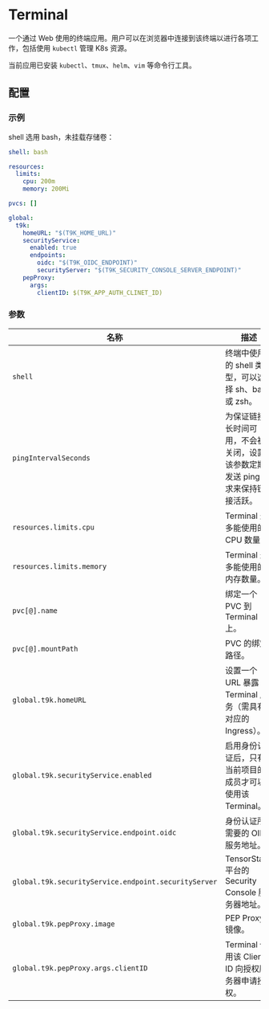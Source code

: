 # Terminal

一个通过 Web 使用的终端应用。用户可以在浏览器中连接到该终端以进行各项工作，包括使用 `kubectl` 管理 K8s 资源。

当前应用已安装 `kubectl`、`tmux`、`helm`、`vim` 等命令行工具。

## 配置

### 示例

shell 选用 bash，未挂载存储卷：

```yaml
shell: bash

resources:
  limits:
    cpu: 200m
    memory: 200Mi

pvcs: []

global:
  t9k:
    homeURL: "$(T9K_HOME_URL)"
    securityService:
      enabled: true
      endpoints:
        oidc: "$(T9K_OIDC_ENDPOINT)"
        securityServer: "$(T9K_SECURITY_CONSOLE_SERVER_ENDPOINT)"
    pepProxy:
      args:
        clientID: $(T9K_APP_AUTH_CLINET_ID)
```

### 参数

| 名称                                                 | 描述                                                                           | 值                                        |
| ---------------------------------------------------- | ------------------------------------------------------------------------------ | ----------------------------------------- |
| `shell`                                              | 终端中使用的 shell 类型，可以选择 sh、bash 或 zsh。                            | `bash`                                    |
| `pingIntervalSeconds`                                | 为保证链接长时间可用，不会被关闭，设置该参数定期发送 ping 请求来保持链接活跃。 | `30`                                      |
| `resources.limits.cpu`                               | Terminal 最多能使用的 CPU 数量。                                               | `200m`                                    |
| `resources.limits.memory`                            | Terminal 最多能使用的内存数量。                                                | `200Mi`                                   |
| `pvc[@].name`                                        | 绑定一个 PVC 到 Terminal 上。                                                  | `""`                                      |
| `pvc[@].mountPath`                                   | PVC 的绑定路径。                                                               | `""`                                      |
| `global.t9k.homeURL`                                 | 设置一个 URL 暴露 Terminal 服务（需具有对应的 Ingress）。                      | `$(T9K_HOME_URL)`                         |
| `global.t9k.securityService.enabled`                 | 启用身份认证后，只有当前项目的成员才可以使用该 Terminal。                      | `true`                                    |
| `global.t9k.securityService.endpoint.oidc`           | 身份认证所需要的 OIDC 服务地址。                                               | `$(T9K_OIDC_ENDPOINT)`                    |
| `global.t9k.securityService.endpoint.securityServer` | TensorStack 平台的 Security Console 服务器地址。                               | `$(T9K_SECURITY_CONSOLE_SERVER_ENDPOINT)` |
| `global.t9k.pepProxy.image`                          | PEP Proxy 镜像。                                                               | `docker.io/t9kpublic/pep-proxy:1.0.10`    |
| `global.t9k.pepProxy.args.clientID`                  | Terminal 使用该 Client ID 向授权服务器申请授权。                               | `$(T9K_APP_AUTH_CLINET_ID)`               |
